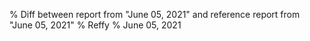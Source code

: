 % Diff between report from "June 05, 2021" and reference report from "June 05, 2021"
% Reffy
% June 05, 2021

